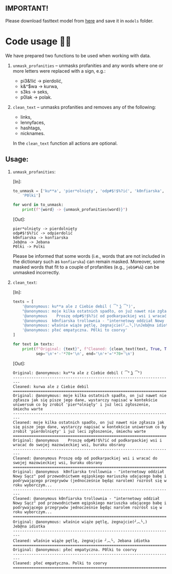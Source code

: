 ## IMPORTANT!
Please download fasttext model from [here](https://dl.fbaipublicfiles.com/fasttext/vectors-crawl/cc.pl.300.bin.gz) and save it in `models` folder. 

# Code usage 🧑‍💻

We have prepared two functions to be used when working with data. 

1. `unmask_profanities` – unmasks profanities and any words where one or more letters were replaced with a sign, e.g.:
    * pi3&!lić -> pierdolić,
    * k&^$wa -> kurwa,
    * s3ks -> seks,
    * p0lak -> polak.

2. `clean_text` – unmasks profanities and removes any of the following:
    * links,
    * lennyfaces,
    * hashtags,
    * nicknames.
    
    In the `clean_text` function all actions are optional. 

## Usage:
1. `unmask_profanities`:

    [In]:
    ```python
    to_unmask = ['ku**a', 'pier*olnięty', 'odp#$!$%?ić', 'k0nfiarska', 'Jeb@na',
        'P0lki']

    for word in to_unmask:
        print(f"{word} -> {unmask_profanities(word)}")
    ```

    [Out]:
    ```ku**a -> kurwa
    pier*olnięty -> pierdolnięty
    odp#$!$%?ić -> odpierdolić
    k0nfiarska -> konfiarska
    Jeb@na -> Jebana
    P0lki -> Polki
    ```

    Please be informed that some words (i.e., words that are not included in the dictionary such as `konfiarska`) can remain masked. Moreover, some masked words that fit to a couple of profanities (e.g., `jeb$#%&`) can be unmasked incorrectly. 

2. `clean_text`:

   [In]:
   ```python
   texts = [
       '@anonymous: ku**a ale z Ciebie debil ( ͡° ͜ʖ ͡°)',
       "@anonymous: moje kilka ostatnich spadło, on już nawet nie zgłasza jak się pisze jego dane, wystarczy napisać w kontekście uniwersum co by zrobił 'pier*olnięty' i już leci zgłoszenie, śmiechu warte",
       '@anonymous    Proszę odp#$!$%?ić od podkarpackiej wsi i wracać do swojej mazowieckiej wsi, buraku obsrany',
       '@anonymous  k0nfiarska trollownia - "internetowy oddział Nowy Sącz" pod przewodnictwem egipskiego mariuszka udającego babę i podrywającego przegrywów (jednocześnie będąc narolem) rozrósł się w roku wyborczym...',
       '@anonymous: właśnie wiąże pętlę, żegnajcie(╯︵╰,)\nJeb@na idiotka',
       '@anonymous: płeć empatyczna. P0lki to coorvy'
   ]
   
   for text in texts:
       print(f"Original: {text}", f"Cleaned: {clean_text(text, True, True, True, True, True)}", 
             sep='\n'+'-'*70+'\n', end='\n'+'='*70+'\n')
   ```
   [Out]:
   ```
   Original: @anonymous: ku**a ale z Ciebie debil ( ͡° ͜ʖ ͡°)
   ----------------------------------------------------------------------
   Cleaned: kurwa ale z Ciebie debil
   ======================================================================
   Original: @anonymous: moje kilka ostatnich spadło, on już nawet nie zgłasza jak się pisze jego dane, wystarczy napisać w kontekście uniwersum co by zrobił 'pier*olnięty' i już leci zgłoszenie, śmiechu warte
   ----------------------------------------------------------------------
   Cleaned: moje kilka ostatnich spadło, on już nawet nie zgłasza jak się pisze jego dane, wystarczy napisać w kontekście uniwersum co by zrobił 'pierdolnięty' i już leci zgłoszenie, śmiechu warte
   ======================================================================
   Original: @anonymous    Proszę odp#$!$%?ić od podkarpackiej wsi i wracać do swojej mazowieckiej wsi, buraku obsrany
   ----------------------------------------------------------------------
   Cleaned: @anonymous Proszę odp od podkarpackiej wsi i wracać do swojej mazowieckiej wsi, buraku obsrany
   ======================================================================
   Original: @anonymous  k0nfiarska trollownia - "internetowy oddział Nowy Sącz" pod przewodnictwem egipskiego mariuszka udającego babę i podrywającego przegrywów (jednocześnie będąc narolem) rozrósł się w roku wyborczym...
   ----------------------------------------------------------------------
   Cleaned: @anonymous k0nfiarska trollownia - "internetowy oddział Nowy Sącz" pod przewodnictwem egipskiego mariuszka udającego babę i podrywającego przegrywów jednocześnie będąc narolem rozrósł się w roku wyborczym...
   ======================================================================
   Original: @anonymous: właśnie wiąże pętlę, żegnajcie(╯︵╰,)
   Jeb@na idiotka
   ----------------------------------------------------------------------
   Cleaned: właśnie wiąże pętlę, żegnajcie ╯︵╰, Jebana idiotka
   ======================================================================
   Original: @anonymous: płeć empatyczna. P0lki to coorvy
   ----------------------------------------------------------------------
   Cleaned: płeć empatyczna. Polki to coorvy
   ======================================================================
